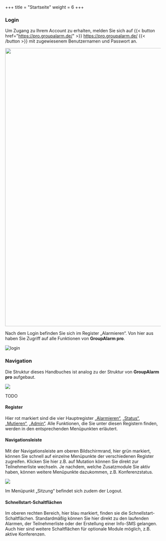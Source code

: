 +++
title = "Startseite"
weight = 6
+++


### Login

Um Zugang zu Ihrem Account zu erhalten, melden Sie sich auf   {{< button href="https://pro.groupalarm.de/" >}} https://pro.groupalarm.de/ {{< /button >}}   mit zugewiesenem Benutzernamen und
Passwort an.

<img src="/img/einfuehrung_startseite.png" width="900" class="shadow"/>


Nach dem Login befinden Sie sich im Register „Alarmieren“. Von hier aus haben Sie Zugriff auf alle Funktionen von 
**GroupAlarm pro**.

![login](/img/einfuehrung_startseite_nach_login.png?width=800px&classes=border)



### Navigation


Die Struktur dieses Handbuches ist analog zu der Struktur von **GroupAlarm pro** aufgebaut. 


![](/img/einfuehrung_startseite_navigation.png?width=1000px&classes=shadow)


TODO 
#### Register

Hier rot markiert sind die vier Hauptregister [„Alarmieren“](/alarmieren/), [„Status“](/status/), [„Mutieren“](/mutieren/), [„Admin“](/admin/). 
Alle Funktionen, die Sie unter diesen Registern finden, werden in den entsprechenden Menüpunkten erläutert.

#### Navigationsleiste

Mit der Navigationsleiste am oberen Bildschirmrand, hier grün markiert, können Sie schnell auf einzelne Menüpunkte der 
verschiedenen Register zugreifen. Klicken Sie hier z.B. auf Mutation können Sie direkt zur Teilnehmerliste wechseln.
Je nachdem, welche Zusatzmodule Sie aktiv haben, können weitere Menüpunkte dazukommen, z.B. Konferenzstatus.


![](/img/einfuehrung_startseite_navigation_leiste.png?classes=shadow)

Im Menüpunkt „Sitzung“ befindet sich zudem der Logout. 

#### Schnellstart-Schaltflächen

Im oberen rechten Bereich, hier blau markiert, finden sie die Schnellstart-Schaltflächen. Standardmäßig können Sie hier direkt zu 
den laufenden Alarmen, der Teilnehmerliste oder der Erstellung einer Info-SMS gelangen. Auch hier sind weitere Schaltflächen für optionale
Module möglich, z.B. aktive Konferenzen.